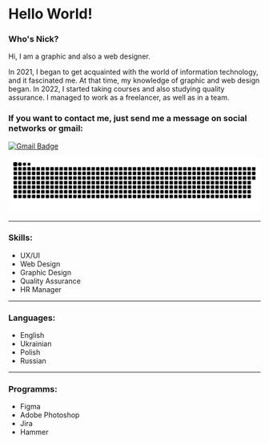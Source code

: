 # Hello World!


### Who's Nick?

Hi, I am a graphic and also a web designer.

In 2021, I began to get acquainted with the world of information technology, and it fascinated me. At that time, my knowledge of graphic and web design began. In 2022, I started taking courses and also studying quality assurance. I managed to work as a freelancer, as well as in a team.

### If you want to contact me, just send me a message on social networks or gmail: 
[![Gmail Badge](https://img.shields.io/badge/-Gmail-red?style=flat&logo=Gmail&logoColor=white)](mailto:nick9tkachuk@gmail.com)

<p align="center">
 <img width="600" src="github-snake.svg" alt="snake"/>
</p>

---

### Skills:
- UX/UI
- Web Design
- Graphic Design
- Quality Assurance
- HR Manager

---

### Languages:
- English
- Ukrainian
- Polish
- Russian

---

### Programms:

- Figma
- Adobe Photoshop
- Jira
- Hammer
